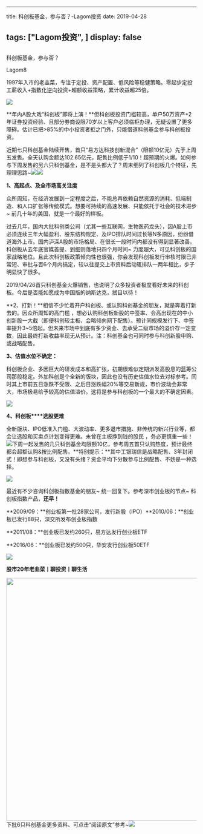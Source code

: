 
---
title:   科创板基金，参与否？-Lagom投资
date: 2019-04-28

tags: ["Lagom投资", ]
display: false
---


## 



科创板基金，参与否？




Lagom8




1997年入市的老韭菜，专注于定投、资产配置、低风险等稳健策略。零起步定投工薪收入+指数化逆向投资+超额收益策略，累计收益超25倍。


<img src="https://mmbiz.qpic.cn/mmbiz_png/ZB4WjgjLjJW3KtDibicU3BB1HNQ9lDS2M5oGRnchkNPRzYsc0Ua6CIu7rZH3vAficcBEPYHU9ZTPqkic1sicT8CaxQQ/640?wx_fmt=png" data-type="png" class="" data-ratio="0.05776173285198556" data-w="554" style="text-align: center;white-space: normal;"/>

**年内A股大戏“科创板”即将上演！**但科创板投资门槛较高，单户50万资产+2年证券投资经验、且部分券商设限70岁以上客户必须临柜办理，无疑设置了更多障碍。估计已把&gt;85%的中小投资者拒之门外，只能借道科创基金参与科创板投资。



近期七只科创基金陆续开售，首只“易方达科技创新混合”（限额10亿元）先于上周五发售。全天认购金额达102.65亿元，配售比例低于1/10！超预期的火爆。如何参与下周发售的另六只科创基金，是不是头都大了？周末细列了科创板几个特征，先理理思路~<img class="rich_pages" data-copyright="0" data-ratio="0.7434782608695653" data-s="300,640" src="https://mmbiz.qpic.cn/mmbiz_jpg/ZB4WjgjLjJWnJiaWJV4Ml5SNs8sIdtRXnibOaiawibQ9TXoZCsHmtl2zc2kAalQwia2JiaWyfRNBzSewMyDZHTN3icA9A/640?wx_fmt=jpeg" data-type="jpeg" data-w="460" style="text-align: center;"/><img src="https://mmbiz.qpic.cn/mmbiz_png/ZB4WjgjLjJW3KtDibicU3BB1HNQ9lDS2M5oGRnchkNPRzYsc0Ua6CIu7rZH3vAficcBEPYHU9ZTPqkic1sicT8CaxQQ/640?wx_fmt=png" data-type="png" class="" data-ratio="0.05776173285198556" data-w="554" style="white-space: normal;text-align: center;"/>

**1、高起点、及全市场高关注度**

众所周知，在经济发展到一定程度之后，不能总再依赖自然资源的消耗、低端制造、和人口扩张等传统模式。想要可持续的高速发展、只能依托于社会的技术进步~ 前几十年的美国，就是一个最好的样板。



过去几年，国内大批科创类公司（尤其一些互联网，生物医药龙头），因A股上市必须连续三年大幅盈利、股东结构规定、及IPO排队时间过长等N多原因，纷纷借道海外上市。国内沪深A股的市场格局、在很长一段时间内都没有得到显著改善。科创板从去年底官媒首提、到细则落地只四个月时间~ 力度超大，可见科创板的国家战略地位。且此次科创板政策倾向性也很强，你会发现科创板发行审核时限已非常短、审批与否6个月内搞定，较以往提交上市资料后动辄排队一两年相比，步子明显快了很多。



2019/04/26首只科创基金火爆销售，也说明了众多投资者极度看好未来的科创板。今后是否能如愿成为中国版的纳斯达克，拭目以待！



**2、打新！**相信不少忙着开户科创板、或认购科创基金的朋友，就是奔着打新去的。因众所周知的高门槛 ，想必认购科创板新股的中签率、会高出现在的中小创新股一大截（即便科创较主板、会略倾向网下配售）。预计同规模发行下、中签率提升3~5倍起。但未来市场中到底有多少资金、去承受二级市场的溢价存一定变数，因此最终打新收益率现无从预计。注：科创基金也可同时参与科创新股申购、或战略配售。



**3、估值水位不确定：**

科创板企业、多因巨大的研发成本和高扩张，初期很难似定期派发高股息的蓝筹公司那般稳定。外加科创是个全新的版块，因此也没有历史估值水位去对标参考。同时其上市前五日涨跌不受限、之后日涨跌幅20%等交易新规，市价波动会非常大，市场极易给予较高的估值溢价。这将是参与科创板的一个最大的不确定因素。

<img class="rich_pages" data-copyright="0" data-ratio="0.7158730158730159" data-s="300,640" src="https://mmbiz.qpic.cn/mmbiz_png/ZB4WjgjLjJWnJiaWJV4Ml5SNs8sIdtRXn4L4WqJpnhQFMuOLVVjvIN3qnh2HNC0RwRqZKAjpmhU8TI99YlLtAVQ/640?wx_fmt=png" data-type="png" data-w="630" style=""/>



**4、科创板****选股更难**

全新版块、IPO低准入门槛、大波动率、更多退市措施、非传统的新兴行业等，都会让选股和买卖点计划变得更难。未曾在主板挣到钱的股民 ，务必更慎重一些！<img class="rich_pages" data-copyright="0" data-ratio="0.5017341040462427" data-s="300,640" src="https://mmbiz.qpic.cn/mmbiz_png/ZB4WjgjLjJWnJiaWJV4Ml5SNs8sIdtRXnOZ74DrxpCib6PKc7AXBW8fbWMZWMlPebHKIQ9kwtYYVQt3nZopHcHbw/640?wx_fmt=png" data-type="png" data-w="865" style="text-align: center;white-space: normal;"/>下周一起发售的几只科创基金均限额10亿，参考周五首只认购热度，预计最终都会超额认购&amp;按比例配售。**特别提示：**其中工银瑞信是战略配售、3年封闭式！即想参与科创板，又没有头绪？资金平均下分散参与比例配售、不妨是一种选择。



<img src="https://mmbiz.qpic.cn/mmbiz_png/ZB4WjgjLjJW3KtDibicU3BB1HNQ9lDS2M5oGRnchkNPRzYsc0Ua6CIu7rZH3vAficcBEPYHU9ZTPqkic1sicT8CaxQQ/640?wx_fmt=png" data-type="png" class="" data-ratio="0.05776173285198556" data-w="554" style="text-align: center;"/>



最近有不少咨询科创板指数基金的朋友~&nbsp;统一回复下。参考深市创业板的节点~ 科创板指数产品，**还早！**

**2009/09：**创业板第一批28家公司，发行新股（IPO）**2010/06：**创业板已发行88只，深交所发布创业板指数

**2011/08：**创业板已发约260只，易方达发行创业板ETF

**2016/06：**创业板已发约500只，华安发行创业板50ETF

<img src="https://mmbiz.qpic.cn/mmbiz_png/ZB4WjgjLjJW3KtDibicU3BB1HNQ9lDS2M5oGRnchkNPRzYsc0Ua6CIu7rZH3vAficcBEPYHU9ZTPqkic1sicT8CaxQQ/640?wx_fmt=png" data-type="png" class="" data-ratio="0.05776173285198556" data-w="554" style="text-align: center;"/>

**股市20年老韭菜丨聊投资丨聊生活**

<img data-type="png" class="" data-ratio="0.390625" data-w="640" src="https://mmbiz.qpic.cn/mmbiz_png/ZB4WjgjLjJW3KtDibicU3BB1HNQ9lDS2M5AHEoeiaz0dQ4NfIRjBMuXvyJn8dXWm7ftklb0xqheiaMia0zbkyMJiaKzA/640?wx_fmt=png" style="box-sizing: border-box !important;word-wrap: break-word !important;visibility: visible !important;width: 640px !important;"/>下批6只科创基金更多资料、可点击“阅读原文”参考~<img src="https://mmbiz.qpic.cn/mmbiz_png/F3yG0Qia6Q4hmvT5ZwFSa9XFric4icelHuN627dQAr9f0AxU6dkoEa2UyF5R5AklibSxL2mCEPdZZeHJmmGLYgxkZA/640?wx_fmt=png" data-type="png" class="" data-ratio="0.8245614035087719" data-w="57" style="text-align: left;white-space: normal;"/>








